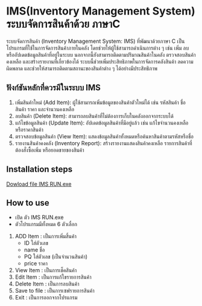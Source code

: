 # IMS(Inventory Management System) ระบบจัดการสินค้าด้วย ภาษาC

ระบบจัดการสินค้า (Inventory Management System: IMS) ที่พัฒนาด้วยภาษา C เป็นโปรแกรมที่ใช้ในการจัดการสินค้าภายในคลัง โดยช่วยให้ผู้ใช้สามารถดำเนินการต่าง ๆ เช่น เพิ่ม ลบ หรืออัปเดตข้อมูลสินค้าที่อยู่ในระบบ นอกจากนี้ยังสามารถติดตามปริมาณสินค้าในคลัง ตรวจสอบสินค้าคงเหลือ และสร้างรายงานที่เกี่ยวข้องได้ ระบบนี้ช่วยเพิ่มประสิทธิภาพในการจัดการคลังสินค้า ลดความผิดพลาด และช่วยให้สามารถติดตามสถานะของสินค้าต่าง ๆ ได้อย่างมีประสิทธิภาพ

## ฟังก์ชันหลักที่ควรมีในระบบ IMS
1. เพิ่มสินค้าใหม่ (Add Item): ผู้ใช้สามารถเพิ่มข้อมูลของสินค้าตัวใหม่ได้ เช่น รหัสสินค้า ชื่อสินค้า ราคา และจำนวนคงเหลือ
2. ลบสินค้า (Delete Item): สามารถลบสินค้าที่ไม่ต้องการเก็บในคลังออกจากระบบได้
3. แก้ไขข้อมูลสินค้า (Update Item): อัปเดตข้อมูลสินค้าที่มีอยู่แล้ว เช่น แก้ไขจำนวนคงเหลือหรือราคาสินค้า
4. ตรวจสอบข้อมูลสินค้า (View Item): แสดงข้อมูลสินค้าทั้งหมดหรือค้นหาสินค้าตามรหัสหรือชื่อ
5. รายงานสินค้าคงคลัง (Inventory Report): สร้างรายงานแสดงสินค้าคงเหลือ รายการสินค้าที่ต้องสั่งซื้อเพิ่ม หรือยอดขายของสินค้า

## Installation steps

[Dowload file IMS RUN.exe](https://www.mediafire.com/file/vsgpa3dkajgp8hq/IMS_RUN.rar/file)


## How to use

 - เปิด ตัว IMS RUN.exe
 - ตัวโปรแกรมมีทั้งหมด 6 ตัวเลื่อก

1. ADD Item : เป็นการเพิ่มสิ้นค้า
   - ID ใส่ตัวเลข
   - name ชื่อ
   - PQ ใส่ตัวเลข (เป็นจำนวนสินค้า)
   - price ราคา
3. View Item : เป็นการเช็คสินค้า
4. Edit Item : เป็นการแก้ใขรายการสินค้า
5. Delete Item : เป็นการลบสินค้า
6. Save to file : เป็นการเซฟรายการสินค้า
7. Exit : เป็นการออกจากโปรแกรม
